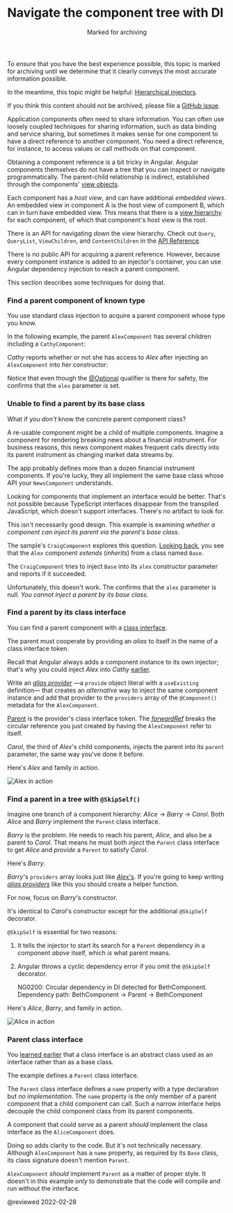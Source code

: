 # Navigate the component tree with DI

<div class="callout is-critical">

<header>Marked for archiving</header>

To ensure that you have the best experience possible, this topic is marked for archiving until we determine that it clearly conveys the most accurate information possible.

In the meantime, this topic might be helpful: [Hierarchical injectors](guide/hierarchical-dependency-injection).

If you think this content should not be archived, please file a [GitHub issue](https://github.com/angular/angular/issues/new?template=3-docs-bug.md).

</div>

Application components often need to share information.
You can often use loosely coupled techniques for sharing information, such as data binding and service sharing, but sometimes it makes sense for one component to have a direct reference to another component.
You need a direct reference, for instance, to access values or call methods on that component.

Obtaining a component reference is a bit tricky in Angular.
Angular components themselves do not have a tree that you can inspect or navigate programmatically.
The parent-child relationship is indirect, established through the components' [view objects](guide/glossary#view).

Each component has a *host view*, and can have additional *embedded views*.
An embedded view in component A is the host view of component B, which can in turn have embedded view.
This means that there is a [view hierarchy](guide/glossary#view-hierarchy) for each component, of which that component's host view is the root.

There is an API for navigating *down* the view hierarchy.
Check out `Query`, `QueryList`, `ViewChildren`, and `ContentChildren` in the [API Reference](api).

There is no public API for acquiring a parent reference.
However, because every component instance is added to an injector's container, you can use Angular dependency injection to reach a parent component.

This section describes some techniques for doing that.

<a id="find-parent"></a>
<a id="known-parent"></a>

### Find a parent component of known type

You use standard class injection to acquire a parent component whose type you know.

In the following example, the parent `AlexComponent` has several children including a `CathyComponent`:

<a id="alex"></a>

<code-example header="parent-finder.component.ts (AlexComponent v.1)" path="dependency-injection-in-action/src/app/parent-finder.component.ts" region="alex-1"></code-example>

*Cathy* reports whether or not she has access to *Alex* after injecting an `AlexComponent` into her constructor:

<code-example header="parent-finder.component.ts (CathyComponent)" path="dependency-injection-in-action/src/app/parent-finder.component.ts" region="cathy"></code-example>

Notice that even though the [@Optional](guide/dependency-injection-in-action#optional) qualifier is there for safety, the <live-example name="dependency-injection-in-action"></live-example> confirms that the `alex` parameter is set.

<a id="base-parent"></a>

### Unable to find a parent by its base class

What if you *don't* know the concrete parent component class?

A re-usable component might be a child of multiple components.
Imagine a component for rendering breaking news about a financial instrument.
For business reasons, this news component makes frequent calls directly into its parent instrument as changing market data streams by.

The app probably defines more than a dozen financial instrument components.
If you're lucky, they all implement the same base class whose API your `NewsComponent` understands.

<div class="alert is-helpful">

Looking for components that implement an interface would be better.
That's not possible because TypeScript interfaces disappear from the transpiled JavaScript, which doesn't support interfaces.
There's no artifact to look for.

</div>

This isn't necessarily good design.
This example is examining *whether a component can inject its parent via the parent's base class*.

The sample's `CraigComponent` explores this question.
[Looking back](#alex), you see that the `Alex` component *extends* (*inherits*) from a class named `Base`.

<code-example header="parent-finder.component.ts (Alex class signature)" path="dependency-injection-in-action/src/app/parent-finder.component.ts" region="alex-class-signature"></code-example>

The `CraigComponent` tries to inject `Base` into its `alex` constructor parameter and reports if it succeeded.

<code-example header="parent-finder.component.ts (CraigComponent)" path="dependency-injection-in-action/src/app/parent-finder.component.ts" region="craig"></code-example>

Unfortunately, this doesn't work.
The <live-example name="dependency-injection-in-action"></live-example> confirms that the `alex` parameter is null.
*You cannot inject a parent by its base class.*

<a id="class-interface-parent"></a>

### Find a parent by its class interface

You can find a parent component with a [class interface](guide/dependency-injection-in-action#class-interface).

The parent must cooperate by providing an *alias* to itself in the name of a class interface token.

Recall that Angular always adds a component instance to its own injector; that's why you could inject *Alex* into *Cathy* [earlier](#known-parent).

Write an [*alias provider*](guide/dependency-injection-in-action#useexisting) —a `provide` object literal with a `useExisting` definition— that creates an *alternative* way to inject the same component instance and add that provider to the `providers` array of the `@Component()` metadata for the `AlexComponent`.

<a id="alex-providers"></a>

<code-example header="parent-finder.component.ts (AlexComponent providers)" path="dependency-injection-in-action/src/app/parent-finder.component.ts" region="alex-providers"></code-example>

[Parent](#parent-token) is the provider's class interface token.
The [*forwardRef*](guide/dependency-injection-in-action#forwardref) breaks the circular reference you just created by having the `AlexComponent` refer to itself.

*Carol*, the third of *Alex*'s child components, injects the parent into its `parent` parameter, the same way you've done it before.

<code-example header="parent-finder.component.ts (CarolComponent class)" path="dependency-injection-in-action/src/app/parent-finder.component.ts" region="carol-class"></code-example>

Here's *Alex* and family in action.

<div class="lightbox">

<img alt="Alex in action" src="generated/images/guide/dependency-injection-in-action/alex.png">

</div>

<a id="parent-tree"></a>

### Find a parent in a tree with `@SkipSelf()`

Imagine one branch of a component hierarchy: *Alice* -> *Barry* -> *Carol*.
Both *Alice* and *Barry* implement the `Parent` class interface.

*Barry* is the problem.
He needs to reach his parent, *Alice*, and also be a parent to *Carol*.
That means he must both *inject* the `Parent` class interface to get *Alice* and *provide* a `Parent` to satisfy *Carol*.

Here's *Barry*.

<code-example header="parent-finder.component.ts (BarryComponent)" path="dependency-injection-in-action/src/app/parent-finder.component.ts" region="barry"></code-example>

*Barry*'s `providers` array looks just like [*Alex*'s](#alex-providers).
If you're going to keep writing [*alias providers*](guide/dependency-injection-in-action#useexisting) like this you should create a helper function.

For now, focus on *Barry*'s constructor.

<code-tabs>
    <code-pane header="Barry's constructor" path="dependency-injection-in-action/src/app/parent-finder.component.ts" region="barry-ctor"></code-pane>
    <code-pane header="Carol's constructor" path="dependency-injection-in-action/src/app/parent-finder.component.ts" region="carol-ctor"></code-pane>
</code-tabs>

It's identical to *Carol*'s constructor except for the additional `@SkipSelf` decorator.

`@SkipSelf` is essential for two reasons:

1. It tells the injector to start its search for a `Parent` dependency in a component *above* itself, which *is* what parent means.
1. Angular throws a cyclic dependency error if you omit the `@SkipSelf` decorator.

   <code-example format="output" hideCopy language="shell">

   NG0200: Circular dependency in DI detected for BethComponent. Dependency path: BethComponent -&gt; Parent -&gt; BethComponent

   </code-example>

Here's *Alice*, *Barry*, and family in action.

<div class="lightbox">

<img alt="Alice in action" src="generated/images/guide/dependency-injection-in-action/alice.png">

</div>

<a id="parent-token"></a>

### Parent class interface

You [learned earlier](guide/dependency-injection-in-action#class-interface) that a class interface is an abstract class used as an interface rather than as a base class.

The example defines a `Parent` class interface.

<code-example header="parent-finder.component.ts (Parent class-interface)" path="dependency-injection-in-action/src/app/parent-finder.component.ts" region="parent"></code-example>

The `Parent` class interface defines a `name` property with a type declaration but *no implementation*.
The `name` property is the only member of a parent component that a child component can call.
Such a narrow interface helps decouple the child component class from its parent components.

A component that could serve as a parent *should* implement the class interface as the `AliceComponent` does.

<code-example header="parent-finder.component.ts (AliceComponent class signature)" path="dependency-injection-in-action/src/app/parent-finder.component.ts" region="alice-class-signature"></code-example>

Doing so adds clarity to the code.
But it's not technically necessary.
Although `AlexComponent` has a `name` property, as required by its `Base` class,
its class signature doesn't mention `Parent`.

<code-example header="parent-finder.component.ts (AlexComponent class signature)" path="dependency-injection-in-action/src/app/parent-finder.component.ts" region="alex-class-signature"></code-example>

<div class="alert is-helpful">

`AlexComponent` *should* implement `Parent` as a matter of proper style.
It doesn't in this example *only* to demonstrate that the code will compile and run without the interface.

</div>

<!-- links -->

<!-- external links -->

<!-- end links -->

@reviewed 2022-02-28
